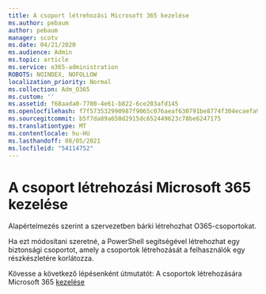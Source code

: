 ```yaml
---
title: A csoport létrehozási Microsoft 365 kezelése
ms.author: pebaum
author: pebaum
manager: scotv
ms.date: 04/21/2020
ms.audience: Admin
ms.topic: article
ms.service: o365-administration
ROBOTS: NOINDEX, NOFOLLOW
localization_priority: Normal
ms.collection: Adm_O365
ms.custom: ''
ms.assetid: f68aada0-7700-4e61-b822-6ce203afd145
ms.openlocfilehash: f7f573532990987f9065c076aeaf630791be8774f304ecaefa90cdee8b08b280
ms.sourcegitcommit: b5f7da89a650d2915dc652449623c78be6247175
ms.translationtype: MT
ms.contentlocale: hu-HU
ms.lasthandoff: 08/05/2021
ms.locfileid: "54114752"
---
```

# <a name="manage-who-can-create-microsoft-365-groups"></a>A csoport létrehozási Microsoft 365 kezelése

Alapértelmezés szerint a szervezetben bárki létrehozhat O365-csoportokat.
  
Ha ezt módosítani szeretné, a PowerShell segítségével létrehozhat egy biztonsági csoportot, amely a csoportok létrehozását a felhasználók egy részkészletére korlátozza.
  
Kövesse a következő lépésenként útmutatót: A csoportok létrehozására Microsoft 365 [kezelése](https://docs.microsoft.com/microsoft-365/admin/create-groups/manage-creation-of-groups)
  


